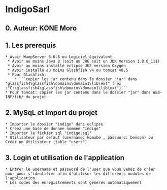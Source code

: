 # IndigoSarl


## 0.	Auteur: KONE Moro

## 1.	Les prerequis

	* Avoir WampServer 3.0.6 ou Logiciel équivalent
	 * Avoir au moins Java 8 (soit un JRE soit un JDK Version 1.8.0_111)
	 * Avoir au moins installé eclipse JEE version Oxygen
	 * Avoir installé au moins Glashfish v4 ou tomcat v8.5
	 * Pour Glashfish:
		* ```copier les jar contenu dans le dossier "jar" dans  "glassfish4\glassfish\domains\domain1\lib\ext" ( ex :"C:\glassfish4\glassfish\domains\domain1\lib\ext")```
	* Pour Tomcat: copier les jar contenu dans le dossier "jar" dans WEB-INF/lib/ du projet


## 2.	MySqL et Import du projet
	* Importer le dossier "indigo" dans eclipse
	* Créez une base de donnée nommée "indigo"
	* Importer le fichier sql "indigo.sql"
	* Utilisateur par defaut (username: komobe , password: benson) ou Créer un Utilisateur (table "users")


## 3.	Login et utilisation de l'application
	* Entrer le username et password de l'user que vous venez de créer pour pour s'identifier afin d'utiliser les differents modules de l'application
 	* Les codes des enregistrements sont générés automatiquement
